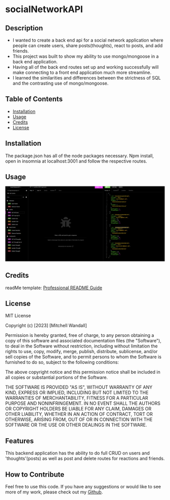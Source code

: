 # socialNetworkAPI

## Description

- I wanted to create a back end api for a social network application where people can create users, share posts(thoughts), react to posts, and add friends.
- This project was built to show my ability to use mongo/mongoose in a back end application.
- Having all of the back end routes set up and working successfully will make connecting to a front end application much more streamline. 
- I learned the similarities and differences between the strictness of SQL and the contrasting use of mongo/mongoose.

## Table of Contents 


- [Installation](#installation)
- [Usage](#usage)
- [Credits](#credits)
- [License](#license)

## Installation

The package.json has all of the node packages necessary. Npm install, open in insomnia at localhost:3001 and follow the respective routes. 

## Usage





    
   ![Insomnia screenshot](./img/image.png)


## Credits

readMe template: [Professional README Guide](https://coding-boot-camp.github.io/full-stack/github/professional-readme-guide)

## License

MIT License

Copyright (c) [2023] [Mitchell Wandall]

Permission is hereby granted, free of charge, to any person obtaining a copy
of this software and associated documentation files (the "Software"), to deal
in the Software without restriction, including without limitation the rights
to use, copy, modify, merge, publish, distribute, sublicense, and/or sell
copies of the Software, and to permit persons to whom the Software is
furnished to do so, subject to the following conditions:

The above copyright notice and this permission notice shall be included in all
copies or substantial portions of the Software.

THE SOFTWARE IS PROVIDED "AS IS", WITHOUT WARRANTY OF ANY KIND, EXPRESS OR
IMPLIED, INCLUDING BUT NOT LIMITED TO THE WARRANTIES OF MERCHANTABILITY,
FITNESS FOR A PARTICULAR PURPOSE AND NONINFRINGEMENT. IN NO EVENT SHALL THE
AUTHORS OR COPYRIGHT HOLDERS BE LIABLE FOR ANY CLAIM, DAMAGES OR OTHER
LIABILITY, WHETHER IN AN ACTION OF CONTRACT, TORT OR OTHERWISE, ARISING FROM,
OUT OF OR IN CONNECTION WITH THE SOFTWARE OR THE USE OR OTHER DEALINGS IN THE
SOFTWARE.

## Features

This backend application has the ability to do full CRUD on users and 'thoughts'(posts) as well as post and delete routes for reactions and friends.

## How to Contribute

Feel free to use this code. If you have any suggestions or would like to see more of my work, please check out my [Github](https://github.com/MWandall).

